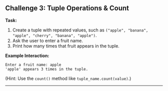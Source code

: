 ## **Challenge 3: Tuple Operations & Count**
**Task:**  
1. Create a tuple with repeated values, such as `("apple", "banana", "apple", "cherry", "banana", "apple")`.  
2. Ask the user to enter a fruit name.  
3. Print how many times that fruit appears in the tuple.  

**Example Interaction:**
```
Enter a fruit name: apple
'apple' appears 3 times in the tuple.
```

(Hint: Use the `count()` method like `tuple_name.count(value)`.)

---
